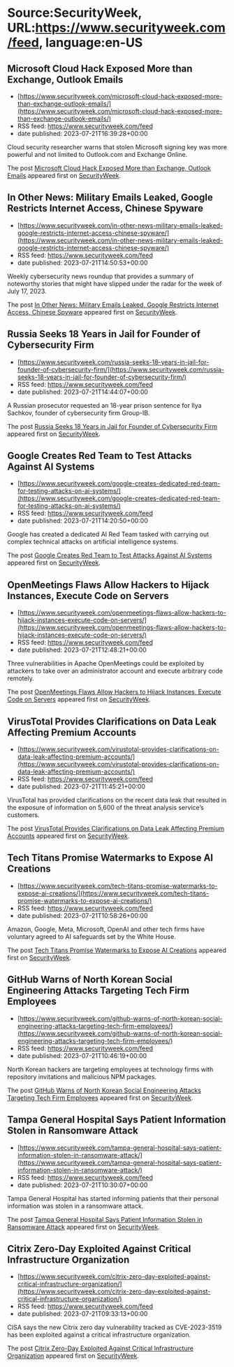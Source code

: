 # Source:SecurityWeek, URL:https://www.securityweek.com/feed, language:en-US

## Microsoft Cloud Hack Exposed More than Exchange, Outlook Emails
 - [https://www.securityweek.com/microsoft-cloud-hack-exposed-more-than-exchange-outlook-emails/](https://www.securityweek.com/microsoft-cloud-hack-exposed-more-than-exchange-outlook-emails/)
 - RSS feed: https://www.securityweek.com/feed
 - date published: 2023-07-21T16:39:28+00:00

<p>Cloud security researcher warns that stolen Microsoft signing key was more powerful and not limited to Outlook.com and Exchange Online.</p>
<p>The post <a href="https://www.securityweek.com/microsoft-cloud-hack-exposed-more-than-exchange-outlook-emails/" rel="nofollow">Microsoft Cloud Hack Exposed More than Exchange, Outlook Emails</a> appeared first on <a href="https://www.securityweek.com" rel="nofollow">SecurityWeek</a>.</p>

## In Other News: Military Emails Leaked, Google Restricts Internet Access, Chinese Spyware
 - [https://www.securityweek.com/in-other-news-military-emails-leaked-google-restricts-internet-access-chinese-spyware/](https://www.securityweek.com/in-other-news-military-emails-leaked-google-restricts-internet-access-chinese-spyware/)
 - RSS feed: https://www.securityweek.com/feed
 - date published: 2023-07-21T14:50:53+00:00

<p>Weekly cybersecurity news roundup that provides a summary of noteworthy stories that might have slipped under the radar for the week of July 17, 2023.</p>
<p>The post <a href="https://www.securityweek.com/in-other-news-military-emails-leaked-google-restricts-internet-access-chinese-spyware/" rel="nofollow">In Other News: Military Emails Leaked, Google Restricts Internet Access, Chinese Spyware</a> appeared first on <a href="https://www.securityweek.com" rel="nofollow">SecurityWeek</a>.</p>

## Russia Seeks 18 Years in Jail for Founder of Cybersecurity Firm
 - [https://www.securityweek.com/russia-seeks-18-years-in-jail-for-founder-of-cybersecurity-firm/](https://www.securityweek.com/russia-seeks-18-years-in-jail-for-founder-of-cybersecurity-firm/)
 - RSS feed: https://www.securityweek.com/feed
 - date published: 2023-07-21T14:44:07+00:00

<p>A Russian prosecutor requested an 18-year prison sentence for Ilya Sachkov, founder of cybersecurity firm Group-IB.</p>
<p>The post <a href="https://www.securityweek.com/russia-seeks-18-years-in-jail-for-founder-of-cybersecurity-firm/" rel="nofollow">Russia Seeks 18 Years in Jail for Founder of Cybersecurity Firm</a> appeared first on <a href="https://www.securityweek.com" rel="nofollow">SecurityWeek</a>.</p>

## Google Creates Red Team to Test Attacks Against AI Systems
 - [https://www.securityweek.com/google-creates-dedicated-red-team-for-testing-attacks-on-ai-systems/](https://www.securityweek.com/google-creates-dedicated-red-team-for-testing-attacks-on-ai-systems/)
 - RSS feed: https://www.securityweek.com/feed
 - date published: 2023-07-21T14:20:50+00:00

<p>Google has created a dedicated AI Red Team tasked with carrying out complex technical attacks on artificial intelligence systems. </p>
<p>The post <a href="https://www.securityweek.com/google-creates-dedicated-red-team-for-testing-attacks-on-ai-systems/" rel="nofollow">Google Creates Red Team to Test Attacks Against AI Systems</a> appeared first on <a href="https://www.securityweek.com" rel="nofollow">SecurityWeek</a>.</p>

## OpenMeetings Flaws Allow Hackers to Hijack Instances, Execute Code on Servers
 - [https://www.securityweek.com/openmeetings-flaws-allow-hackers-to-hijack-instances-execute-code-on-servers/](https://www.securityweek.com/openmeetings-flaws-allow-hackers-to-hijack-instances-execute-code-on-servers/)
 - RSS feed: https://www.securityweek.com/feed
 - date published: 2023-07-21T12:48:21+00:00

<p>Three vulnerabilities in Apache OpenMeetings could be exploited by attackers to take over an administrator account and execute arbitrary code remotely.</p>
<p>The post <a href="https://www.securityweek.com/openmeetings-flaws-allow-hackers-to-hijack-instances-execute-code-on-servers/" rel="nofollow">OpenMeetings Flaws Allow Hackers to Hijack Instances, Execute Code on Servers</a> appeared first on <a href="https://www.securityweek.com" rel="nofollow">SecurityWeek</a>.</p>

## VirusTotal Provides Clarifications on Data Leak Affecting Premium Accounts
 - [https://www.securityweek.com/virustotal-provides-clarifications-on-data-leak-affecting-premium-accounts/](https://www.securityweek.com/virustotal-provides-clarifications-on-data-leak-affecting-premium-accounts/)
 - RSS feed: https://www.securityweek.com/feed
 - date published: 2023-07-21T11:45:21+00:00

<p>VirusTotal has provided clarifications on the recent data leak that resulted in the exposure of information on 5,600 of the threat analysis service’s customers. </p>
<p>The post <a href="https://www.securityweek.com/virustotal-provides-clarifications-on-data-leak-affecting-premium-accounts/" rel="nofollow">VirusTotal Provides Clarifications on Data Leak Affecting Premium Accounts</a> appeared first on <a href="https://www.securityweek.com" rel="nofollow">SecurityWeek</a>.</p>

## Tech Titans Promise Watermarks to Expose AI Creations
 - [https://www.securityweek.com/tech-titans-promise-watermarks-to-expose-ai-creations/](https://www.securityweek.com/tech-titans-promise-watermarks-to-expose-ai-creations/)
 - RSS feed: https://www.securityweek.com/feed
 - date published: 2023-07-21T10:58:26+00:00

<p>Amazon, Google, Meta, Microsoft, OpenAI and other tech firms have voluntary agreed to AI safeguards set by the White House.</p>
<p>The post <a href="https://www.securityweek.com/tech-titans-promise-watermarks-to-expose-ai-creations/" rel="nofollow">Tech Titans Promise Watermarks to Expose AI Creations</a> appeared first on <a href="https://www.securityweek.com" rel="nofollow">SecurityWeek</a>.</p>

## GitHub Warns of North Korean Social Engineering Attacks Targeting Tech Firm Employees
 - [https://www.securityweek.com/github-warns-of-north-korean-social-engineering-attacks-targeting-tech-firm-employees/](https://www.securityweek.com/github-warns-of-north-korean-social-engineering-attacks-targeting-tech-firm-employees/)
 - RSS feed: https://www.securityweek.com/feed
 - date published: 2023-07-21T10:46:19+00:00

<p>North Korean hackers are targeting employees at technology firms with repository invitations and malicious NPM packages.</p>
<p>The post <a href="https://www.securityweek.com/github-warns-of-north-korean-social-engineering-attacks-targeting-tech-firm-employees/" rel="nofollow">GitHub Warns of North Korean Social Engineering Attacks Targeting Tech Firm Employees</a> appeared first on <a href="https://www.securityweek.com" rel="nofollow">SecurityWeek</a>.</p>

## Tampa General Hospital Says Patient Information Stolen in Ransomware Attack
 - [https://www.securityweek.com/tampa-general-hospital-says-patient-information-stolen-in-ransomware-attack/](https://www.securityweek.com/tampa-general-hospital-says-patient-information-stolen-in-ransomware-attack/)
 - RSS feed: https://www.securityweek.com/feed
 - date published: 2023-07-21T10:30:07+00:00

<p>Tampa General Hospital has started informing patients that their personal information was stolen in a ransomware attack.</p>
<p>The post <a href="https://www.securityweek.com/tampa-general-hospital-says-patient-information-stolen-in-ransomware-attack/" rel="nofollow">Tampa General Hospital Says Patient Information Stolen in Ransomware Attack</a> appeared first on <a href="https://www.securityweek.com" rel="nofollow">SecurityWeek</a>.</p>

## Citrix Zero-Day Exploited Against Critical Infrastructure Organization
 - [https://www.securityweek.com/citrix-zero-day-exploited-against-critical-infrastructure-organization/](https://www.securityweek.com/citrix-zero-day-exploited-against-critical-infrastructure-organization/)
 - RSS feed: https://www.securityweek.com/feed
 - date published: 2023-07-21T09:33:13+00:00

<p>CISA says the new Citrix zero day vulnerability tracked as CVE-2023-3519 has been exploited against a critical infrastructure organization.</p>
<p>The post <a href="https://www.securityweek.com/citrix-zero-day-exploited-against-critical-infrastructure-organization/" rel="nofollow">Citrix Zero-Day Exploited Against Critical Infrastructure Organization</a> appeared first on <a href="https://www.securityweek.com" rel="nofollow">SecurityWeek</a>.</p>

